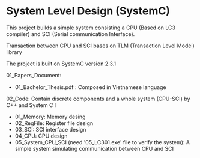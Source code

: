 # System Level Design (SystemC)

This project builds a simple system consisting a CPU (Based on LC3 compiler) and SCI (Serial communication Interface).

Transaction between CPU and SCI bases on TLM (Transaction Level Model) library

The project is built on SystemC version 2.3.1

01_Papers_Document:
+ 01_Bachelor_Thesis.pdf : Composed in Vietnamese language

02_Code: Contain discrete components and a whole system (CPU-SCI) by C++ and System C l 
+ 01_Memory:  Memory desing
+ 02_RegFile: Register file design
+ 03_SCI: SCI interface design
+ 04_CPU: CPU design
+ 05_System_CPU_SCI (need '05_LC301.exe' file to verify the system): A simple system simulating communication between CPU and SCI 

